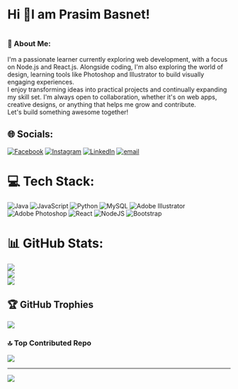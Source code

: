 # <h1>Hi 👋I am Prasim Basnet! </h1>

<!--
**Prasiss/Prasiss** is a ✨ _special_ ✨ repository because its `README.md` (this file) appears on your GitHub profile.

Here are some ideas to get you started:

- 🔭 I’m currently working on ...
- 🌱 I’m currently learning ...
- 👯 I’m looking to collaborate on ...
- 🤔 I’m looking for help with ...
- 💬 Ask me about ...
- 📫 How to reach me: ...
- 😄 Pronouns: ...
- ⚡ Fun fact: ...
-->
# <h3>💫 About Me:</h3>
I'm a passionate learner currently exploring web development, with a focus on Node.js and React.js. Alongside coding, I'm also exploring the world of design, learning tools like Photoshop and Illustrator to build visually engaging experiences.<br>
I enjoy transforming ideas into practical projects and continually expanding my skill set. I'm always open to collaboration, whether it's on web apps, creative designs, or anything that helps me grow and contribute.<br>
Let's build something awesome together!

## 🌐 Socials:
[![Facebook](https://img.shields.io/badge/Facebook-%231877F2.svg?logo=Facebook&logoColor=white)](https://facebook.com/prasim.basnet) [![Instagram](https://img.shields.io/badge/Instagram-%23E4405F.svg?logo=Instagram&logoColor=white)](https://instagram.com/assassin_e96) [![LinkedIn](https://img.shields.io/badge/LinkedIn-%230077B5.svg?logo=linkedin&logoColor=white)](https://linkedin.com/in/prasimbasnet096) [![email](https://img.shields.io/badge/Email-D14836?logo=gmail&logoColor=white)](mailto:prasimbasnet@gmail.com) 

# 💻 Tech Stack:
![Java](https://img.shields.io/badge/java-%23ED8B00.svg?style=for-the-badge&logo=openjdk&logoColor=white) ![JavaScript](https://img.shields.io/badge/javascript-%23323330.svg?style=for-the-badge&logo=javascript&logoColor=%23F7DF1E) ![Python](https://img.shields.io/badge/python-3670A0?style=for-the-badge&logo=python&logoColor=ffdd54) ![MySQL](https://img.shields.io/badge/mysql-4479A1.svg?style=for-the-badge&logo=mysql&logoColor=white) ![Adobe Illustrator](https://img.shields.io/badge/adobe%20illustrator-%23FF9A00.svg?style=for-the-badge&logo=adobe%20illustrator&logoColor=white)![Adobe Photoshop](https://img.shields.io/badge/adobe%20photoshop-%2331A8FF.svg?style=for-the-badge&logo=adobe%20photoshop&logoColor=white) ![React](https://img.shields.io/badge/react-%2320232a.svg?style=for-the-badge&logo=react&logoColor=%2361DAFB) ![NodeJS](https://img.shields.io/badge/node.js-6DA55F?style=for-the-badge&logo=node.js&logoColor=white) ![Bootstrap](https://img.shields.io/badge/bootstrap-%238511FA.svg?style=for-the-badge&logo=bootstrap&logoColor=white)
# 📊 GitHub Stats:
![](https://github-readme-stats.vercel.app/api?username=prasiss&theme=dark&hide_border=false&include_all_commits=false&count_private=false)<br/>
![](https://nirzak-streak-stats.vercel.app/?user=prasiss&theme=dark&hide_border=false)<br/>
![](https://github-readme-stats.vercel.app/api/top-langs/?username=prasiss&theme=dark&hide_border=false&include_all_commits=false&count_private=false&layout=compact)

## 🏆 GitHub Trophies
![](https://github-profile-trophy.vercel.app/?username=prasiss&theme=dark&no-frame=false&no-bg=true&margin-w=4)

### 🔝 Top Contributed Repo
![](https://github-contributor-stats.vercel.app/api?username=prasiss&limit=5&theme=dark&combine_all_yearly_contributions=true)

---
[![](https://visitcount.itsvg.in/api?id=prasiss&icon=0&color=0)](https://visitcount.itsvg.in)

<!-- Proudly created with GPRM ( https://gprm.itsvg.in ) -->
